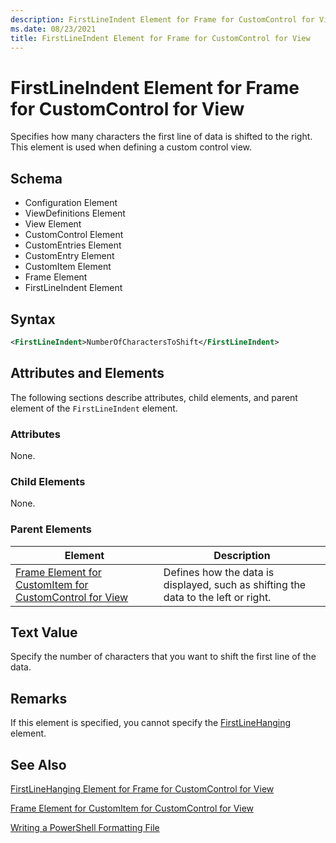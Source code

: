 ```yaml
---
description: FirstLineIndent Element for Frame for CustomControl for View
ms.date: 08/23/2021
title: FirstLineIndent Element for Frame for CustomControl for View
---
```

# FirstLineIndent Element for Frame for CustomControl for View

Specifies how many characters the first line of data is shifted to the right. This element is used
when defining a custom control view.

## Schema

- Configuration Element
- ViewDefinitions Element
- View Element
- CustomControl Element
- CustomEntries Element
- CustomEntry Element
- CustomItem Element
- Frame Element
- FirstLineIndent Element

## Syntax

```xml
<FirstLineIndent>NumberOfCharactersToShift</FirstLineIndent>
```

## Attributes and Elements

The following sections describe attributes, child elements, and parent element of the
`FirstLineIndent` element.

### Attributes

None.

### Child Elements

None.

### Parent Elements

|Element|Description|
|-------------|-----------------|
|[Frame Element for CustomItem for CustomControl for View](./frame-element-for-customitem-for-customcontrol-for-view-format.md)|Defines how the data is displayed, such as shifting the data to the left or right.|

## Text Value

Specify the number of characters that you want to shift the first line of the data.

## Remarks

If this element is specified, you cannot specify the [FirstLineHanging](./firstlinehanging-element-for-frame-for-customcontrol-for-view-format.md) element.

## See Also

[FirstLineHanging Element for Frame for CustomControl for View](./firstlinehanging-element-for-frame-for-customcontrol-for-view-format.md)

[Frame Element for CustomItem for CustomControl for View](./frame-element-for-customitem-for-customcontrol-for-view-format.md)

[Writing a PowerShell Formatting File](./writing-a-powershell-formatting-file.md)
